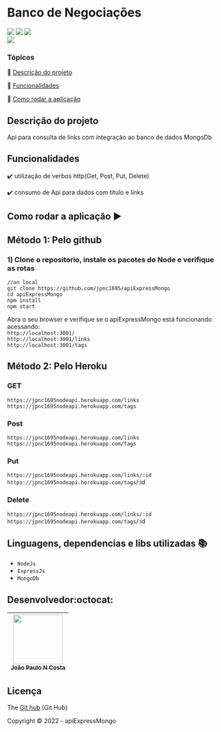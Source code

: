 <h1>Banco de Negociações</h1> 
<p >
  <img src="https://img.shields.io/badge/express.js-%23404d59.svg?style=for-the-badge&logo=express&logoColor=%2361DAFB"/>
  <img src="https://img.shields.io/badge/MongoDB-%234ea94b.svg?style=for-the-badge&logo=mongodb&logoColor=white"/>
  <img src="https://img.shields.io/badge/Node.js-339933?style=for-the-badge&logo=nodedotjs&logoColor=white"/><br/>
  <img src="http://img.shields.io/static/v1?label=STATUS&message=EM%20DESENVOLVIMENTO&color=RED&style=for-the-badge"/>
  
</p>
<p align="center">
 
</p>

### Tópicos 

:small_blue_diamond: [Descrição do projeto](#descrição-do-projeto)

:small_blue_diamond: [Funcionalidades](#funcionalidades)

:small_blue_diamond: [Como rodar a aplicação](#como-rodar-a-aplicação-arrow_forward)

## Descrição do projeto 

<p align="justify">
  Api para consulta de links com integração ao banco de dados MongoDb
</p>

## Funcionalidades

:heavy_check_mark: utilização de verbos http(Get, Post, Put, Delete)

:heavy_check_mark: consumo de Api para dados com titulo e links

## Como rodar a aplicação :arrow_forward:

## Método 1: Pelo github
### 1) Clone o repositorio, instale os pacotes do Node e verifique as rotas

``` 
//on local
git clone https://github.com/jpnc1695/apiExpressMongo
cd apiExpressMongo
npm install
npm start
``` 
Abra o seu browser e verifique se o apiExpressMongo está funcionando acessando:</br>
`http://localhost:3001/`   
`http://localhost:3001/links`   
`http://localhost:3001/tags`   


## Método 2: Pelo Heroku
### GET 
`https://jpnc1695nodeapi.herokuapp.com/links`</br>
`https://jpnc1695nodeapi.herokuapp.com/tags`
### Post 
`https://jpnc1695nodeapi.herokuapp.com/links`</br>
`https://jpnc1695nodeapi.herokuapp.com/tags`
### Put
`https://jpnc1695nodeapi.herokuapp.com/links/:id`</br>
`https://jpnc1695nodeapi.herokuapp.com/tags`/:id
### Delete
`https://jpnc1695nodeapi.herokuapp.com/links/:id`</br>
`https://jpnc1695nodeapi.herokuapp.com/tags`/:id

## Linguagens, dependencias e libs utilizadas :books:

- ``NodeJs``
- ``ExpressJs``
- ``MongoDb``

## Desenvolvedor:octocat:
| [<img src="https://avatars.githubusercontent.com/u/84605494?v=4" width=115><br><sub>João Paulo N Costa</sub>](https://github.com/jpnv1695) |  
| :---: |


## Licença 

The [Git hub]() (Git Hub)

Copyright :copyright: 2022 - apiExpressMongo
